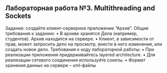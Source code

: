 Лабораторная работа №3. Multithreading and Sockets
----------------
Задание: создайте клиент-серверное приложение “Архив”.
Общие требования к заданию:
• В архиве хранятся Дела (например, студентов). Архив находится на сервере.
• Клиент, в зависимости от прав, может запросить дело на просмотр, внести в 
него изменения, или создать новое дело.
Требования к коду лабораторной работы:
• При реализации приложения придерживайтесь layered architecture.
• Для реализации сетевого соединения используйте сокеты.
• Формат хранения данных на сервере – xml-файлы